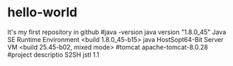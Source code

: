 # hello-world
It's my first repository in github
#java -version
java version "1.8.0_45"
Java<TM> SE Runtime Environment <build 1.8.0_45-b15>
java HostSopt<TM>64-Bit Server VM <build 25.45-b02, mixed mode>
#tomcat 
apache-tomcat-8.0.28
#project descriptio
S2SH
jstl 1.1
